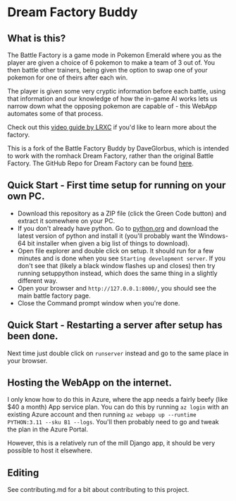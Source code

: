 # Dream Factory Buddy

## What is this?
The Battle Factory is a game mode in Pokemon Emerald where you as the player are given a choice of 6 pokemon to make a team of 3 out of. You then battle other trainers, being given the option to swap one of your pokemon for one of theirs after each win.

The player is given some very cryptic information before each battle, using that information and our knowledge of how the in-game AI works lets us narrow down what the opposing pokemon are capable of - this WebApp automates some of that process.

Check out this <a href="https://youtu.be/kMAyGfeFTOw?si=pB4kvKfc3yH6U0Py">video guide by LRXC</a> if you'd like to learn more about the factory.

This is a fork of the Battle Factory Buddy by DaveGlorbus, which is intended to work with the romhack Dream Factory, rather than the original Battle Factory. The GitHub Repo for Dream Factory can be found <a href="https://github.com/DisasterArea96/pokeemerald_dreamfactory">here</a>.

## Quick Start - First time setup for running on your own PC.
* Download this repository as a ZIP file (click the Green Code button) and extract it somewhere on your PC.
* If you don't already have python. Go to <a href="https://www.python.org/downloads/">python.org<a> and download the latest version of python and install it (you'll probably want the Windows-64 bit installer when given a big list of things to download).
* Open file explorer and double click on setup. It should run for a few minutes and is done when you see `Starting development server`. If you don't see that (likely a black window flashes up and closes) then try running setuppython instead, which does the same thing in a slightly different way.
* Open your browser and `http://127.0.0.1:8000/`, you should see the main battle factory page.
* Close the Command prompt window when you're done.
 
## Quick Start - Restarting a server after setup has been done.
Next time just double click on `runserver` instead and go to the same place in your browser.

## Hosting the WebApp on the internet.
I only know how to do this in Azure, where the app needs a fairly beefy (like $40 a month) App service plan. You can do this by running `az login` with an existing Azure account and then running `az webapp up --runtime PYTHON:3.11 --sku B1 --logs`. You'll then probably need to go and tweak the plan in the Azure Portal.

However, this is a relatively run of the mill Django app, it should be very possible to host it elsewhere.

## Editing
See contributing.md for a bit about contributing to this project.
